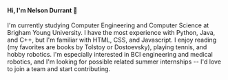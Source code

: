 #### Hi, I'm Nelson Durrant 👋
I'm currently studying Computer Engineering and Computer Science at Brigham Young University. I have the most experience with Python, Java, and C++, but I'm familiar with HTML, CSS, and Javascript. I enjoy reading (my favorites are books by Tolstoy or Dostoevsky), playing tennis, and hobby robotics. I'm especially interested in BCI engineering and medical robotics, and I'm looking for possible related summer internships -- I'd love to join a team and start contributing.
